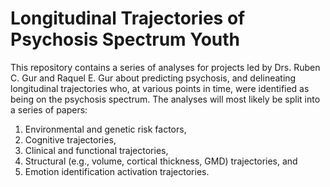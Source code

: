 # Longitudinal Trajectories of Psychosis Spectrum Youth

This repository contains a series of analyses for projects led by Drs. Ruben C. Gur and Raquel E. Gur about predicting psychosis, and delineating longitudinal trajectories who, at various points in time, were identified as being on the psychosis spectrum. The analyses will most likely be split into a series of papers:

1. Environmental and genetic risk factors,
2. Cognitive trajectories,
3. Clinical and functional trajectories,
4. Structural (e.g., volume, cortical thickness, GMD) trajectories, and
5. Emotion identification activation trajectories.
